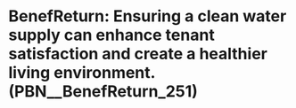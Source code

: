 # BenefReturn: __Ensuring a clean water supply can enhance tenant satisfaction and create a healthier living environment.__ (PBN__BenefReturn_251)

